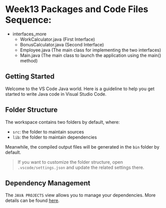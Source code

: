 # Week13 Packages and Code Files Sequence:
- interfaces_more
    - WorkCalculator.java (First Interface)
    - BonusCalculator.java (Second Interface)
    - Employee.java (The main class for implementing the two interfaces)
    - Main.java (The main class to launch the application using the main() method)
    
## Getting Started

Welcome to the VS Code Java world. Here is a guideline to help you get started to write Java code in Visual Studio Code.

## Folder Structure

The workspace contains two folders by default, where:

- `src`: the folder to maintain sources
- `lib`: the folder to maintain dependencies

Meanwhile, the compiled output files will be generated in the `bin` folder by default.

> If you want to customize the folder structure, open `.vscode/settings.json` and update the related settings there.

## Dependency Management

The `JAVA PROJECTS` view allows you to manage your dependencies. More details can be found [here](https://github.com/microsoft/vscode-java-dependency#manage-dependencies).
